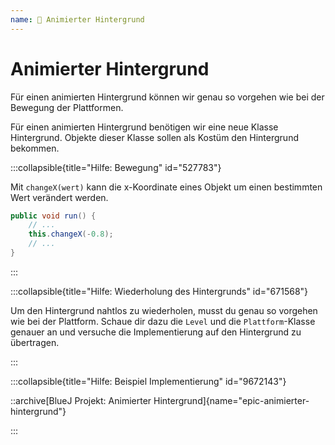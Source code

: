 ```yaml
---
name: 🥈 Animierter Hintergrund
---
```


# Animierter Hintergrund

Für einen animierten Hintergrund können wir genau so vorgehen wie bei der Bewegung der Plattformen. 

Für einen animierten Hintergrund benötigen wir eine neue Klasse Hintergrund. Objekte dieser Klasse sollen als Kostüm den Hintergrund bekommen.

:::collapsible{title="Hilfe: Bewegung" id="527783"}

Mit `changeX(wert)` kann die x-Koordinate eines Objekt um einen bestimmten Wert verändert werden.

```java
public void run() {
    // ...
    this.changeX(-0.8);
    // ...
}
```

:::

:::collapsible{title="Hilfe: Wiederholung des Hintergrunds" id="671568"}

Um den Hintergrund nahtlos zu wiederholen, musst du genau so vorgehen wie bei der Plattform. Schaue dir dazu die `Level` und die `Plattform`-Klasse genauer an und versuche die Implementierung auf den Hintergrund zu übertragen.

:::

:::collapsible{title="Hilfe: Beispiel Implementierung" id="9672143"}

::archive[BlueJ Projekt: Animierter Hintergrund]{name="epic-animierter-hintergrund"}

:::